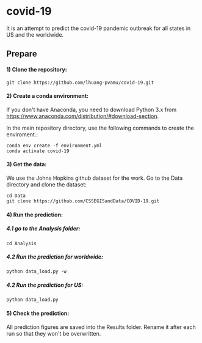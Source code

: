 # covid-19

It is an attempt to predict the covid-19 pandemic outbreak for all states in US and the worldwide. 

## Prepare

#### 1) Clone the repository:

    git clone https://github.com/lhuang-pvamu/covid-19.git


#### 2) Create a conda environment:

If you don't have Anaconda, you need to download Python 3.x from https://www.anaconda.com/distribution/#download-section.

In the main repository directory, use the following commands to create the enviroment.: 

    conda env create -f environment.yml
    conda activate covid-19


#### 3) Get the data:

We use the Johns Hopkins github dataset for the work. Go to the Data directory and clone the dataset:

    cd Data
    git clone https://github.com/CSSEGISandData/COVID-19.git

      
#### 4) Run the prediction:

##### 4.1 go to the Analysis folder:

    cd Analysis
    
##### 4.2 Run the prediction for worldwide:

    python data_load.py -w
    
##### 4.2 Run the prediction for US:

    python data_load.py
    
#### 5) Check the prediction:

All prediction figures are saved into the Results folder. Rename it after each run so that they won't be overwritten. 


      